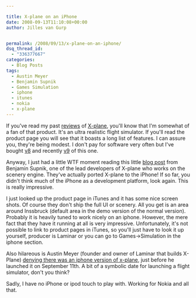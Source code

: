 ```yaml
---

title: X-plane on an iPhone
date: 2008-09-13T11:10:08+00:00
author: Jilles van Gurp


permalink: /2008/09/13/x-plane-on-an-iphone/
dsq_thread_id:
  - "336377667"
categories:
  - Blog Posts
tags:
  - Austin Meyer
  - Benjamin Supnik
  - Games Simulation
  - iphone
  - itunes
  - nokia
  - x-plane
---
```

If you've read my past [reviews](https://www.jillesvangurp.com/tag/x-plane/) of [X-plane](http://x-plane.com/), you'll know that I'm somewhat of a fan of that product. It's an ultra realistic flight simulator. If you'll read the product page you will see that it boasts a long list of features. I can assure you, they're being modest. I don't pay for software very often but I've bought [v8](https://www.jillesvangurp.com/2006/03/10/x-plane-832/) and recently [v9](https://www.jillesvangurp.com/2008/06/08/x-plane-9-review/) of this one.

Anyway, I just had a little WTF moment reading this little [blog post](http://xplanescenery.blogspot.com/2008/09/i-cant-talk-now-im-flying-plane.html) from Benjamin Supnik, one of the lead developers of X-plane who works on the scenery engine. They've actually ported X-plane to the iPhone! If so far, you didn't think much of the iPhone as a development platform, look again. This is really impressive.

I just looked up the product page in iTunes and it has some nice screen shots. Of course they don't ship the full UI or scenery. All you get is an area around Inssbruck (default area in the demo version of the normal version). Probably it is heavily tuned to work nicely on an iphone. However, the mere fact that they have it running at all is very impressive. Unfortunately, it's not possible to link to product pages in iTunes, so you'll just have to look it up yourself, producer is Laminar or you can go to Games->Simulation in the iphone section.

Also hilareous is Austin Meyer (founder and owner of Laminar that builds X-Plane) [denying there was an iphone version of x-plane](http://www.flightsimx.co.uk/xplane/no-iphone-x-plane-yet/), just before he launched it on September 11th. A bit of a symbolic date for launching a flight simulator, don't you think?

Sadly, I have no iPhone or ipod touch to play with. Working for Nokia and all that.